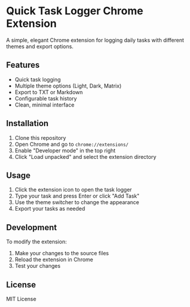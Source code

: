 # Quick Task Logger Chrome Extension

A simple, elegant Chrome extension for logging daily tasks with different themes and export options.

## Features

- Quick task logging
- Multiple theme options (Light, Dark, Matrix)
- Export to TXT or Markdown
- Configurable task history
- Clean, minimal interface

## Installation

1. Clone this repository
2. Open Chrome and go to `chrome://extensions/`
3. Enable "Developer mode" in the top right
4. Click "Load unpacked" and select the extension directory

## Usage

1. Click the extension icon to open the task logger
2. Type your task and press Enter or click "Add Task"
3. Use the theme switcher to change the appearance
4. Export your tasks as needed

## Development

To modify the extension:

1. Make your changes to the source files
2. Reload the extension in Chrome
3. Test your changes

## License

MIT License